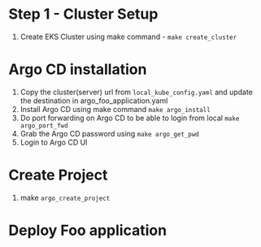 # Step 1 - Cluster Setup
1) Create EKS Cluster using make command - `make create_cluster`

# Argo CD installation
1) Copy the cluster(server) url from `local_kube_config.yaml` and update the destination in 
   argo_foo_application.yaml
2) Install Argo CD using make command `make argo_install`
3) Do port forwarding on Argo CD to be able to login from local `make argo_port_fwd`
4) Grab the Argo CD password using `make argo_get_pwd`
5) Login to Argo CD UI


# Create Project
1) make `argo_create_project`

# Deploy Foo application
